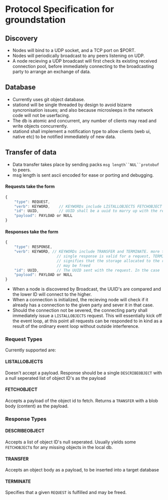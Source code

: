Protocol Specification for groundstation
========================================

## Discovery

* Nodes will bind to a UDP socket, and a TCP port on $PORT.
* Nodes will periodically broadcast to any peers listening on UDP.
* A node recieving a UDP broadcast will first check its existing received
    connection pool, before immediately connecting to the broadcasting party to
    arrange an exchange of data.

## Database

* Currently uses git object database.
* stationd will be single threaded by design to avoid bizarre syncronisation
  issues; and also because microsleeps in the network code will not be
  userfacing.
* The db is atomic and concurrent, any number of clients may read and write
  objects concurrently.
* stationd shall implement a notification type to allow clients (web ui, native
  etc) to be notified immediately of new data.

## Transfer of data

* Data transfer takes place by sending packs `msg length``NUL``protobuf` to peers.
* msg length is sent ascii encoded for ease or porting and debugging.

#### Requests take the form
```javascript
{
    "type": REQUEST,
    "verb": KEYWORD,    // KEYWORDs include LISTALLOBJECTS FETCHOBJECT
    "id": UUID,         // UUID shall be a uuid to marry up with the response
    "payload": PAYLOAD or NULL
}
```

#### Responses take the form
```javascript
{
    "type": RESPONSE,
    "verb": KEYWORD, // KEYWORDs include TRANSFER and TERMINATE. more than a
                       // single response is valid for a request, TERMINATE
                       // signifies that the storage allocated to the request
                       // may be freed
    "id": UUID,        // The UUID sent with the request. In the case
    "payload": PAYLOAD or NULL
}
```

* When a node is discovered by Broadcast, the UUID's are compared and the lower
  ID will connect to the higher.
* When a connection is initialized, the recieving node will check if it already
  has a connection to the given party and sever it in that case.
* Should the connection not be severed, the connecting party shall immediately
  issue a `LISTALLOBJECTS` request. This will essentially kick off the event
  loop, at this point all requests can be responded to in kind as a result of
  the ordinary event loop without outside interference.

### Request Types

Currently supported are:

#### LISTALLOBJECTS

Doesn't accept a payload. Response should be a single `DESCRIBEOBJECT` with a
null seperated list of object ID's as the payload

#### FETCHOBJECT

Accepts a payload of the object id to fetch. Returns a `TRANSFER` with a blob
body (content) as the payload.

### Response Types

#### DESCRIBEOBJECT

Accepts a list of object ID's null seperated. Usually yields some
`FETCHOBJECT`s for any missing objects in the local db.

#### TRANSFER

Accepts an object body as a payload, to be inserted into a target database

#### TERMINATE

Specifies that a given `REQUEST` is fulfilled and may be freed.
